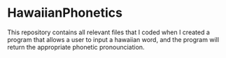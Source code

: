 # HawaiianPhonetics
This repository contains all relevant files that I coded when I created a program that allows a user to input a hawaiian word, and the program will return the appropriate phonetic pronounciation.
